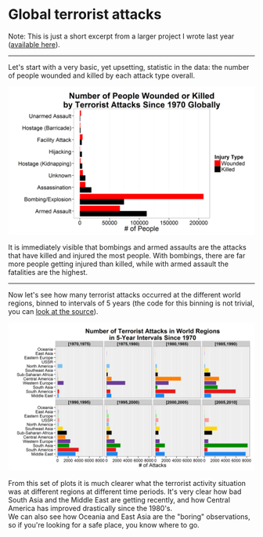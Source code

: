 # Global terrorist attacks

Note: This is just a short excerpt from a larger project I wrote last year ([available
here](../../terrorism-project)).  
  
---  
  
Let's start with a very basic, yet upsetting, statistic in the data: the number of people wounded and killed by each attack type overall.

![*Fig. 1* Injuries by attack type](injuryByAttack.png)

It is immediately visible that bombings and armed assaults are the attacks that
have killed and injured the most people. With bombings, there are far more
people getting injured than killed, while with armed assault the fatalities
are the highest.
  
---  
  
Now let's see how many terrorist attacks occurred at the different world regions,
binned to intervals of 5 years (the code for this binning is not trivial,
you can [look at the source](./script04_calc-attack-per-region-year-bin.R)).

![*Fig. 2* Attacks by region in 5 year intervals](attackByRegion5YearBin.png)

From this set of plots it is much clearer what the terrorist activity situation
was at different regions at different time periods. It's very clear how bad South
Asia and the Middle East are getting recently, and how Central America has
improved drastically since the 1980's.  
We can also see how Oceania and East Asia are the "boring" observations, so if you're looking for a safe place, you know where to go.
